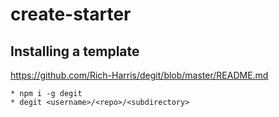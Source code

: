 # create-starter

## Installing a template
https://github.com/Rich-Harris/degit/blob/master/README.md
```
* npm i -g degit
* degit <username>/<repo>/<subdirectory>
```
